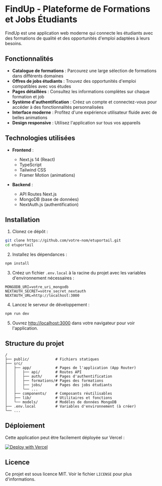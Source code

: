 # FindUp - Plateforme de Formations et Jobs Étudiants

FindUp est une application web moderne qui connecte les étudiants avec des formations de qualité et des opportunités d'emploi adaptées à leurs besoins.

## Fonctionnalités

- **Catalogue de formations** : Parcourez une large sélection de formations dans différents domaines
- **Offres de jobs étudiants** : Trouvez des opportunités d'emploi compatibles avec vos études
- **Pages détaillées** : Consultez les informations complètes sur chaque formation et job
- **Système d'authentification** : Créez un compte et connectez-vous pour accéder à des fonctionnalités personnalisées
- **Interface moderne** : Profitez d'une expérience utilisateur fluide avec de belles animations
- **Design responsive** : Utilisez l'application sur tous vos appareils

## Technologies utilisées

- **Frontend** :
  - Next.js 14 (React)
  - TypeScript
  - Tailwind CSS
  - Framer Motion (animations)

- **Backend** :
  - API Routes Next.js
  - MongoDB (base de données)
  - NextAuth.js (authentification)

## Installation

1. Clonez ce dépôt :
```bash
git clone https://github.com/votre-nom/etuportail.git
cd etuportail
```

2. Installez les dépendances :
```bash
npm install
```

3. Créez un fichier `.env.local` à la racine du projet avec les variables d'environnement nécessaires :
```
MONGODB_URI=votre_uri_mongodb
NEXTAUTH_SECRET=votre_secret_nextauth
NEXTAUTH_URL=http://localhost:3000
```

4. Lancez le serveur de développement :
```bash
npm run dev
```

5. Ouvrez [http://localhost:3000](http://localhost:3000) dans votre navigateur pour voir l'application.

## Structure du projet

```
/
├── public/            # Fichiers statiques
├── src/
│   ├── app/           # Pages de l'application (App Router)
│   │   ├── api/       # Routes API
│   │   ├── auth/      # Pages d'authentification
│   │   ├── formations/# Pages des formations
│   │   ├── jobs/      # Pages des jobs étudiants
│   │   └── ...
│   ├── components/    # Composants réutilisables
│   ├── lib/           # Utilitaires et fonctions
│   └── models/        # Modèles de données MongoDB
├── .env.local         # Variables d'environnement (à créer)
└── ...
```

## Déploiement

Cette application peut être facilement déployée sur Vercel :

[![Deploy with Vercel](https://vercel.com/button)](https://vercel.com/new/clone?repository-url=https://github.com/votre-nom/etuportail)

## Licence

Ce projet est sous licence MIT. Voir le fichier `LICENSE` pour plus d'informations. 